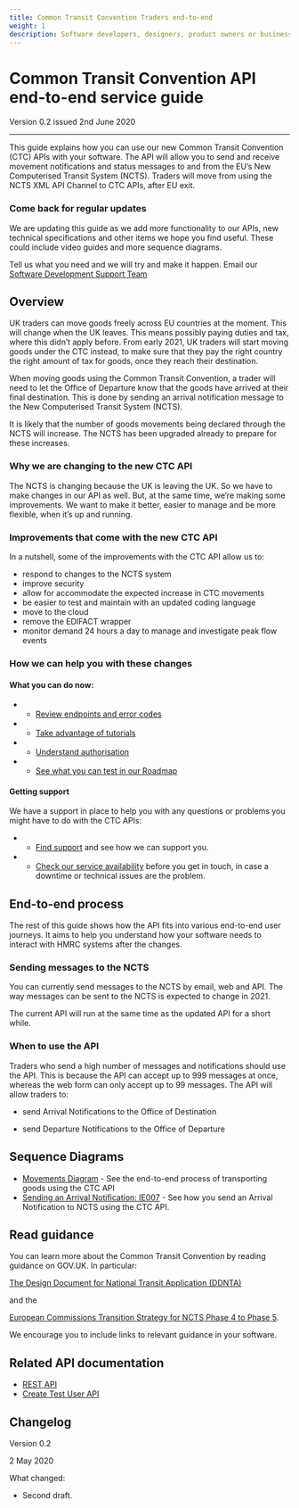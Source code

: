 ```yaml
---
title: Common Transit Convention Traders end-to-end
weight: 1
description: Software developers, designers, product owners or business analysts. Integrate your software with Common Transit Convention Traders API.
---
```


# Common Transit Convention API end-to-end service guide

Version 0.2 issued 2nd June 2020
***

This guide explains how you can use our new Common Transit Convention (CTC) APIs with your software. The API will allow you to send and receive movement notifications and status messages to and from the EU’s New Computerised Transit System (NCTS). Traders will move from using the NCTS XML API Channel to CTC APIs, after EU exit.

### Come back for regular updates

We are updating this guide as we add more functionality to our APIs, new technical specifications and other items we hope you find useful. These could include video guides and more sequence diagrams. 

Tell us what you need and we will try and make it happen. Email our [Software Development Support Team](mailto:sdsteam@hmrc.gsi.gov.uk)

## Overview

UK traders can move goods freely across EU countries at the moment. This will change when the UK leaves. This means possibly paying duties and tax, where this didn’t apply before. From early 2021, UK traders will start moving goods under the CTC instead, to make sure that they pay the right country the right amount of tax for goods, once they reach their destination. 

When moving goods using the Common Transit Convention, a trader will need to let the Office of Departure know that the goods have arrived at their final destination. This is done by sending an arrival notification message to the New Computerised Transit System (NCTS). 

It is likely that the number of goods movements being declared through the NCTS will increase. The NCTS has been upgraded already to prepare for these increases. 


### Why we are changing to the new CTC API

The NCTS is changing because the UK is leaving the UK. So we have to make changes in our API as well. But, at the same time, we’re making some improvements. We want to make it better, easier to manage and be more flexible, when it’s up and running.


### Improvements that come with the new CTC API

In a nutshell, some of the improvements with the CTC API allow us to:

- respond to changes to the NCTS system
- improve security
- allow for accommodate the expected increase in CTC movements
- be easier to test and maintain with an updated coding language
- move to the cloud 
- remove the EDIFACT wrapper
- monitor demand 24 hours a day to manage and investigate peak flow events


### How we can help you with these changes

#### What you can do now: 
- * [Review endpoints and error codes](https://developer.qa.tax.service.gov.uk/api-documentation/docs/api/service/common-transit-convention-traders/1.0)  
- * [Take advantage of tutorials](https://developer.qa.tax.service.gov.uk/api-documentation/docs/tutorials) 
- * [Understand authorisation](https://developer.qa.tax.service.gov.uk/api-documentation/docs/authorisation)
- * [See what you can test in our Roadmap](https://developer.qa.tax.service.gov.uk/roadmaps/common-transit-convention-traders-roadmap/#backlog)

#### Getting support
We have a support in place to help you with any questions or problems you might have to do with the CTC APIs:  
- * [Find support](documentation/get-support.html) and see how we can support you.  
- * [Check our service availability](https://api-platform-status.production.tax.service.gov.uk/?_ga=2.145121908.112811846.1587044117-960820992.1580203223) before you get in touch, in case a downtime or technical issues are the problem.
 
## End-to-end process

The rest of this guide shows how the API fits into various end-to-end user journeys. It aims to help you understand how your software needs to interact with HMRC systems after the changes.


### Sending messages to the NCTS

You can currently send messages to the NCTS by email, web and API. The way messages can be sent to the NCTS is expected to change in 2021.

The current API will run at the same time as the updated API for a short while. 


### When to use the API

Traders who send a high number of messages and notifications should use the API.  This is because the API can accept up to 999 messages at once, whereas the web form can only accept up to 99 messages. The API will allow traders to:

- send Arrival Notifications to the Office of Destination

- send Departure Notifications to the Office of Departure


## Sequence Diagrams

- [Movements Diagram](documentation/movements-diagram.html) - See the end-to-end process of transporting goods using the CTC API 
- [Sending an Arrival Notification: IE007](documentation/arrivals-diagram.html) - See how you send an Arrival Notification to NCTS using the CTC API.  


## Read guidance
You can learn more about the Common Transit Convention by reading guidance on GOV.UK. In particular:

[The Design Document for National Transit Application (DDNTA)](https://www.gov.uk/government/publications/new-computerised-transit-system-technical-specifications)

and the 

[European Commissions Transition Strategy for NCTS Phase 4 to Phase 5](https://www.clecat.org/media/Transit%20transition%20strategy%20document.pdf).

We encourage you to include links to relevant guidance in your software.





## Related API documentation
<!--- Section owner: MTD Programme --->

  * [REST API](https://developer.service.hmrc.gov.uk/api-documentation/docs/api/service/common-transit-convention-traders/1.0)
  * [Create Test User API](https://developer.service.hmrc.gov.uk/api-documentation/docs/api/service/api-platform-test-user/1.0)

## Changelog
<!--- Section owner: MTD Programme --->

Version 0.2

2 May 2020

What changed:

* Second draft.
